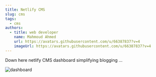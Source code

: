 ```yaml
---
title: Netlify CMS
slug: cms
tags:
  - cms
authors:
  - title: web developer
    name: Mahmoud Ahmed
    url: https://avatars.githubusercontent.com/u/66387837?v=4
    imageUrl: https://avatars.githubusercontent.com/u/66387837?v=4
---
```

Down here netlify CMS dashboard simplifying blogging ...



![dashboard](/img/screencapture-localhost-3000-admin-2022-09-04-14_19_43.png "netlify dashboard")